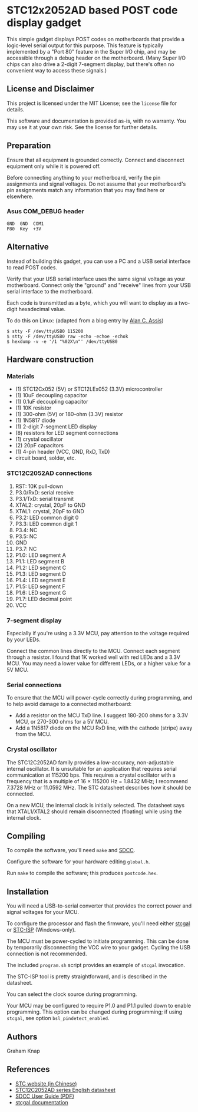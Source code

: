 # STC12x2052AD based POST code display gadget

This simple gadget displays POST codes on motherboards that provide a logic-level serial output for this purpose. This feature is typically implemented by a "Port 80" feature in the Super I/O chip, and may be accessible through a debug header on the motherboard. (Many Super I/O chips can also drive a 2-digit 7-segment display, but there's often no convenient way to access these signals.)

## License and Disclaimer

This project is licensed under the MIT License; see the `license` file for details.

This software and documentation is provided as-is, with no warranty. You may use it at your own risk. See the license for further details.

## Preparation

Ensure that all equipment is grounded correctly. Connect and disconnect equipment only while it is powered off.

Before connecting anything to your motherboard, verify the pin assignments and signal voltages. Do not assume that your motherboard's pin assignments match any information that you may find here or elsewhere.

### Asus COM_DEBUG header

```
GND  GND  COM1
P80  Key  +3V
```

## Alternative

Instead of building this gadget, you can use a PC and a USB serial interface to read POST codes.

Verify that your USB serial interface uses the same signal voltage as your motherboard. Connect only the "ground" and "receive" lines from your USB serial interface to the motherboard.

Each code is transmitted as a byte, which you will want to display as a two-digit hexadecimal value.

To do this on Linux: (adapted from a blog entry by [Alan C. Assis](https://acassis.wordpress.com/2016/01/22/configuring-linuxs-serial-port-to-raw-mode/))

```
$ stty -F /dev/ttyUSB0 115200
$ stty -F /dev/ttyUSB0 raw -echo -echoe -echok
$ hexdump -v -e '/1 "%02X\n"' /dev/ttyUSB0
```

## Hardware construction

### Materials

* (1) STC12Cx052 (5V) or STC12LEx052 (3.3V) microcontroller
* (1) 10uF decoupling capacitor
* (1) 0.1uF decoupling capacitor
* (1) 10K resistor
* (1) 300-ohm (5V) or 180-ohm (3.3V) resistor
* (1) 1N5817 diode
* (1) 2-digit 7-segment LED display
* (8) resistors for LED segment connections
* (1) crystal oscillator
* (2) 20pF capacitors
* (1) 4-pin header (VCC, GND, RxD, TxD)
* circuit board, solder, etc.

### STC12C2052AD connections

1. RST: 10K pull-down
2. P3.0/RxD: serial receive
3. P3.1/TxD: serial transmit
4. XTAL2: crystal, 20pF to GND
5. XTAL1: crystal, 20pF to GND
6. P3.2: LED common digit 0
7. P3.3: LED common digit 1
8. P3.4: NC
9. P3.5: NC
10. GND
11. P3.7: NC
12. P1.0: LED segment A
13. P1.1: LED segment B
14. P1.2: LED segment C
15. P1.3: LED segment D
16. P1.4: LED segment E
17. P1.5: LED segment F
18. P1.6: LED segment G
19. P1.7: LED decimal point
20. VCC

### 7-segment display

Especially if you're using a 3.3V MCU, pay attention to the voltage required by your LEDs.

Connect the common lines directly to the MCU. Connect each segment through a resistor. I found that 1K worked well with red LEDs and a 3.3V MCU. You may need a lower value for different LEDs, or a higher value for a 5V MCU.

### Serial connections

To ensure that the MCU will power-cycle correctly during programming, and to help avoid damage to a connected motherboard:

* Add a resistor on the MCU TxD line. I suggest 180-200 ohms for a 3.3V MCU, or 270-300 ohms for a 5V MCU.
* Add a 1N5817 diode on the MCU RxD line, with the cathode (stripe) away from the MCU.

### Crystal oscillator

The STC12C2052AD family provides a low-accuracy, non-adjustable internal oscillator. It is unsuitable for an application that requires serial communication at 115200 bps. This requires a crystal oscillator with a frequency that is a multiple of 16 &times; 115200 Hz = 1.8432 MHz; I recommend 7.3728 MHz or 11.0592 MHz. The STC datasheet describes how it should be connected.

On a new MCU, the internal clock is initially selected. The datasheet says that XTAL1/XTAL2 should remain disconnected (floating) while using the internal clock.

## Compiling

To compile the software, you'll need `make` and [SDCC](http://sdcc.sf.net).

Configure the software for your hardware editing `global.h`.

Run `make` to compile the software; this produces `postcode.hex`.

## Installation

You will need a USB-to-serial converter that provides the correct power and signal voltages for your MCU.

To configure the processor and flash the firmware, you'll need either [stcgal](https://github.com/grigorig/stcgal) or [STC-ISP](http://www.stcmcudata.com/STCISP/stc-isp-15xx-v6.90D.zip) (Windows-only).

The MCU must be power-cycled to initiate programming. This can be done by temporarily disconnecting the VCC wire to your gadget. Cycling the USB connection is not recommended.

The included `program.sh` script provides an example of `stcgal` invocation.

The STC-ISP tool is pretty straightforward, and is described in the datasheet.

You can select the clock source during programming.

Your MCU may be configured to require P1.0 and P1.1 pulled down to enable programming. This option can be changed during programming; if using `stcgal`, see option `bsl_pindetect_enabled`.

## Authors

Graham Knap

## References

* [STC website (in Chinese)](http://www.stcmcu.com)
* [STC12C2052AD series English datasheet](http://www.stcmcudata.com/datasheet/stc/STC-AD-PDF/STC12C2052AD-english.pdf)
* [SDCC User Guide (PDF)](http://sdcc.sourceforge.net/doc/sdccman.pdf)
* [stcgal documentation](https://github.com/grigorig/stcgal/blob/master/doc/USAGE.md)
